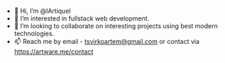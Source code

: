 - 👋 Hi, I’m @lArtiquel
- 👀 I’m interested in fullstack web development.
- 💞️ I’m looking to collaborate on interesting projects using best modern technologies.
- 📫 Reach me by email - tsvirkoartem@gmail.com or contact via https://artware.me/contact

<!---
lArtiquel/lArtiquel is a ✨ special ✨ repository because its `README.md` (this file) appears on your GitHub profile.
You can click the Preview link to take a look at your changes.
--->
